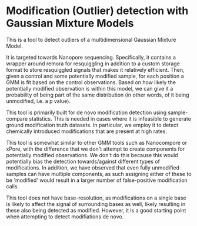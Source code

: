 # Modification (Outlier) detection with Gaussian Mixture Models

This is a tool to detect outliers of a multidimensional Gaussian Mixture Model. 

It is targeted towards Nanopore sequencing. Specifically, it contains a wrapper around remora for resquiggling in addition to a custom storage format to store resquiggled signals that makes it relatively efficient. Then, given a control and some potentially modified sample, for each position a GMM is fit based on the control observations. Based on how likely the potentially modified observation is within this model, we can give it a probability of being part of the same distribution (in other words, of it being unmodified, i.e. a p value). 

This tool is primarily built for de novo modification detection using sample-compare statistics. This is needed in cases where it is infeasible to generate ground modification truth datasets. In particular, we employ it to detect chemically introduced modifications that are present at high rates. 

This tool is somewhat similar to other GMM tools such as Nanocompore or xPore, with the difference that we don't attempt to create components for potentially modified observations. We don't do this because this would potentially bias the detection towards/against different types of modifications. In addition, we have observed that even fully unmodified samples can have multiple components, as such assigning either of these to be 'modified' would result in a larger number of false-positive modification calls. 

This tool does not have base-resolution, as modifications on a single base is likely to affect the signal of surrounding bases as well, likely resulting in these also being detected as modified. However, it is a good starting point when attempting to detect modifiations de novo. 